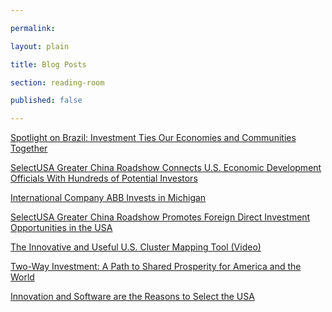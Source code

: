 ```yaml
---

permalink: 

layout: plain

title: Blog Posts

section: reading-room

published: false

---
```


<a class="embedly-card" href="http://blog.trade.gov/2015/07/01/spotlight-on-brazil-investment-ties-our-economies-and-communities-together/">Spotlight on Brazil: Investment Ties Our Economies and Communities Together</a>
<script async src="//cdn.embedly.com/widgets/platform.js" charset="UTF-8"></script>

<a class="embedly-card" href="http://blog.trade.gov/2015/06/04/selectusa-greater-china-roadshow-connects-u-s-economic-development-officials-with-hundreds-of-potential-investors/">SelectUSA Greater China Roadshow Connects U.S. Economic Development Officials With Hundreds of Potential Investors</a>
<script async src="//cdn.embedly.com/widgets/platform.js" charset="UTF-8"></script>

<a class="embedly-card" href="http://www.commerce.gov/news/blog/2015/05/international-company-abb-invests-michigan">International Company ABB Invests in Michigan</a>
<script async src="//cdn.embedly.com/widgets/platform.js" charset="UTF-8"></script>

<a class="embedly-card" data-card-image="0" href="http://blog.trade.gov/2015/05/21/selectusa-greater-china-roadshow-promotes-foreign-direct-investment-opportunities-in-the-usa/">SelectUSA Greater China Roadshow Promotes Foreign Direct Investment Opportunities in the USA</a>
<script async src="//cdn.embedly.com/widgets/platform.js" charset="UTF-8"></script>

<a class="embedly-card" href="http://www.commerce.gov/news/blog/2015/03/innovative-and-useful-us-cluster-mapping-tool-video">The Innovative and Useful U.S. Cluster Mapping Tool (Video)</a>
<script async src="//cdn.embedly.com/widgets/platform.js" charset="UTF-8"></script>

<a class="embedly-card" href="http://blogs.state.gov/stories/2015/03/27/two-way-investment-path-shared-prosperity-america-and-world">Two-Way Investment: A Path to Shared Prosperity for America and the World</a>
<script async src="//cdn.embedly.com/widgets/platform.js" charset="UTF-8"></script>

<a class="embedly-card" href="http://www.commerce.gov/news/blog/2015/03/innovation-and-software-are-reasons-select-usa">Innovation and Software are the Reasons to Select the USA</a>
<script async src="//cdn.embedly.com/widgets/platform.js" charset="UTF-8"></script>
